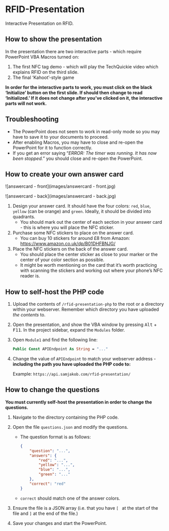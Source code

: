 # RFID-Presentation
Interactive Presentation on RFID.



## How to show the presentation

In the presentation there are two interactive parts - which require PowerPoint VBA Macros turned on:

1. The first NFC tag demo - which will play the TechQuickie video which explains RFID on the third slide.
2. The final ‘Kahoot’-style game

**In order for the interactive parts to work, you must click on the black ‘Initialize’ button on the first slide. If should then change to read ‘Initialized.’ If it does not change after you’ve clicked on it, the interactive parts will not work.**



## Troubleshooting

- The PowerPoint does not seem to work in read-only mode so you may have to save it to your documents to proceed.
- After enabling Macros, you may have to close and re-open the PowerPoint for it to function correctly.
- If you get an error saying “_ERROR: The timer was running. It has now been stopped._” you should close and re-open the PowerPoint.



## How to create your own answer card

![answercard - front](images/answercard - front.jpg)

![answercard - back](images/answercard - back.jpg)

1. Design your answer card. It should have the four colors: `red`, `blue`, `yellow` (can be orange) and `green`. Ideally, it should be divided into quadrants.
   - You should mark out the center of each section in your answer card - this is where you will place the NFC sticker.
2. Purchase some NFC stickers to place on the answer card.
   - You can buy 10 stickers for around £8 from Amazon: https://www.amazon.co.uk/dp/B01DHFBNJG/
3. Place the NFC stickers on the back of the answer card.
   - You should place the center sticker as close to your marker or the center of your color section as possible.
   - It might be worth mentioning on the card that it’s worth practicing with scanning the stickers and working out where your phone’s NFC reader is.



## How to self-host the PHP code

1. Upload the contents of `/rfid-presentation-php` to the root or a directory within your webserver. Remember which directory you have uploaded *the contents* to.

2. Open the presentation, and show the VBA window by pressing <kbd>Alt</kbd> + <kbd>F11</kbd>. In the project sidebar, expand the `Modules` folder.

3. Open `Module1` and find the following line:

   ```vb
   Public Const APIEndpoint As String = "..."
   ```

4. Change the value of `APIEndpoint` to match your webserver address - **including the path you have uploaded the PHP code to:**

   Example: `https://api.samjakob.com/rfid-presentation/`



## How to change the questions

**You must currently self-host the presentation in order to change the questions.**

1. Navigate to the directory containing the PHP code.

2. Open the file `questions.json` and modify the questions.

   - The question format is as follows:

     ```json
     {
         "question": "...",
         "answers": {
             "red": "...",
             "yellow": "...",
             "blue": "...",
             "green": "..."
         },
         "correct": "red"
     }
     ```

   - `correct` should match one of the answer colors.

3. Ensure the file is a JSON array (i.e. that you have `[ ` at the start of the file and `]` at the end of the file.)

4. Save your changes and start the PowerPoint.
